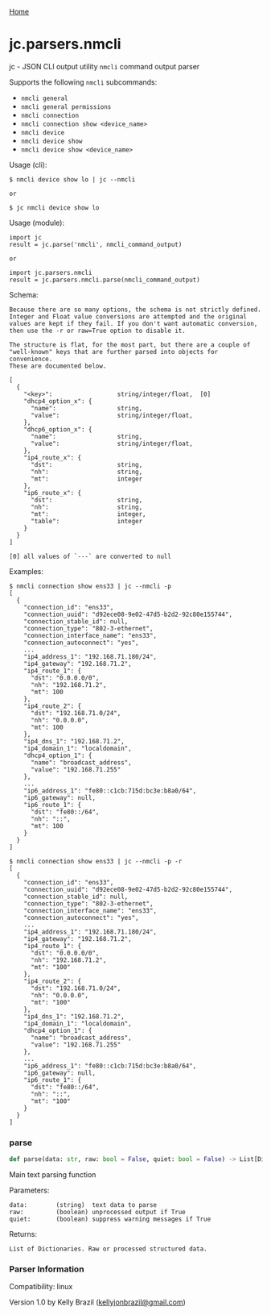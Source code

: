 [Home](https://kellyjonbrazil.github.io/jc/)
<a id="jc.parsers.nmcli"></a>

# jc.parsers.nmcli

jc - JSON CLI output utility `nmcli` command output parser

Supports the following `nmcli` subcommands:
- `nmcli general`
- `nmcli general permissions`
- `nmcli connection`
- `nmcli connection show <device_name>`
- `nmcli device`
- `nmcli device show`
- `nmcli device show <device_name>`

Usage (cli):

    $ nmcli device show lo | jc --nmcli

    or

    $ jc nmcli device show lo

Usage (module):

    import jc
    result = jc.parse('nmcli', nmcli_command_output)

    or

    import jc.parsers.nmcli
    result = jc.parsers.nmcli.parse(nmcli_command_output)

Schema:

    Because there are so many options, the schema is not strictly defined.
    Integer and Float value conversions are attempted and the original
    values are kept if they fail. If you don't want automatic conversion,
    then use the -r or raw=True option to disable it.

    The structure is flat, for the most part, but there are a couple of
    "well-known" keys that are further parsed into objects for convenience.
    These are documented below.

    [
      {
        "<key>":                  string/integer/float,  [0]
        "dhcp4_option_x": {
          "name":                 string,
          "value":                string/integer/float,
        },
        "dhcp6_option_x": {
          "name":                 string,
          "value":                string/integer/float,
        },
        "ip4_route_x": {
          "dst":                  string,
          "nh":                   string,
          "mt":                   integer
        },
        "ip6_route_x": {
          "dst":                  string,
          "nh":                   string,
          "mt":                   integer,
          "table":                integer
        }
      }
    ]

    [0] all values of `---` are converted to null

Examples:

    $ nmcli connection show ens33 | jc --nmcli -p
    [
      {
        "connection_id": "ens33",
        "connection_uuid": "d92ece08-9e02-47d5-b2d2-92c80e155744",
        "connection_stable_id": null,
        "connection_type": "802-3-ethernet",
        "connection_interface_name": "ens33",
        "connection_autoconnect": "yes",
        ...
        "ip4_address_1": "192.168.71.180/24",
        "ip4_gateway": "192.168.71.2",
        "ip4_route_1": {
          "dst": "0.0.0.0/0",
          "nh": "192.168.71.2",
          "mt": 100
        },
        "ip4_route_2": {
          "dst": "192.168.71.0/24",
          "nh": "0.0.0.0",
          "mt": 100
        },
        "ip4_dns_1": "192.168.71.2",
        "ip4_domain_1": "localdomain",
        "dhcp4_option_1": {
          "name": "broadcast_address",
          "value": "192.168.71.255"
        },
        ...
        "ip6_address_1": "fe80::c1cb:715d:bc3e:b8a0/64",
        "ip6_gateway": null,
        "ip6_route_1": {
          "dst": "fe80::/64",
          "nh": "::",
          "mt": 100
        }
      }
    ]

    $ nmcli connection show ens33 | jc --nmcli -p -r
    [
      {
        "connection_id": "ens33",
        "connection_uuid": "d92ece08-9e02-47d5-b2d2-92c80e155744",
        "connection_stable_id": null,
        "connection_type": "802-3-ethernet",
        "connection_interface_name": "ens33",
        "connection_autoconnect": "yes",
        ...
        "ip4_address_1": "192.168.71.180/24",
        "ip4_gateway": "192.168.71.2",
        "ip4_route_1": {
          "dst": "0.0.0.0/0",
          "nh": "192.168.71.2",
          "mt": "100"
        },
        "ip4_route_2": {
          "dst": "192.168.71.0/24",
          "nh": "0.0.0.0",
          "mt": "100"
        },
        "ip4_dns_1": "192.168.71.2",
        "ip4_domain_1": "localdomain",
        "dhcp4_option_1": {
          "name": "broadcast_address",
          "value": "192.168.71.255"
        },
        ...
        "ip6_address_1": "fe80::c1cb:715d:bc3e:b8a0/64",
        "ip6_gateway": null,
        "ip6_route_1": {
          "dst": "fe80::/64",
          "nh": "::",
          "mt": "100"
        }
      }
    ]

<a id="jc.parsers.nmcli.parse"></a>

### parse

```python
def parse(data: str, raw: bool = False, quiet: bool = False) -> List[Dict]
```

Main text parsing function

Parameters:

    data:        (string)  text data to parse
    raw:         (boolean) unprocessed output if True
    quiet:       (boolean) suppress warning messages if True

Returns:

    List of Dictionaries. Raw or processed structured data.

### Parser Information
Compatibility:  linux

Version 1.0 by Kelly Brazil (kellyjonbrazil@gmail.com)
